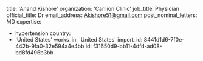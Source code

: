 title: 'Anand Kishore'
organization: 'Carilion Clinic'
job_title: Physician
official_title: Dr
email_address: Akishore51@gmail.com
post_nominal_letters: MD
expertise:
  - hypertension
country:
  - 'United States'
works_in: 'United States'
import_id: 8441d1d6-7f0e-442b-9fa0-32e594a4e4bb
id: f31650d9-bb11-4dfd-ad08-bd8fd496b3bb
